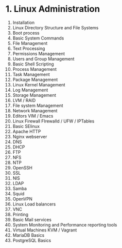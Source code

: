 # 1. Linux Administration
1. Installation
2. Linux Directory Structure and File Systems
3. Boot process
4. Basic System Commands
5. File Management
6. Text Processing
7. Permissions Management
8. Users and Group Management
9. Basic Shell Scripting
10. Process Management
11. Task Management
12. Package Management
13. Linux Kernel Management
14. Log Management
15. Storage Management
16. LVM / RAID
17. File system Management
18. Network Management
19. Editors VIM / Emacs
20. Linux Firewall FIrewalld / UFW / IPTables
21. Basic SElinux
22. Apache HTTP
23. Nginx webserver
24. DNS
25. DHCP
26. FTP
27. NFS
28. NTP
29. OpenSSH
30. SSL
31. NIS
32. LDAP
33. Samba
34. Squid
35. OpenVPN
36. Linux Load balancers
37. VNC
38. Printing
39. Basic Mail services
40. System Monitoring and Performance reporting tools
41. Virtual Machines KVM / Vagrant
42. MariaDB Basics
43. PostgreSQL Basics
